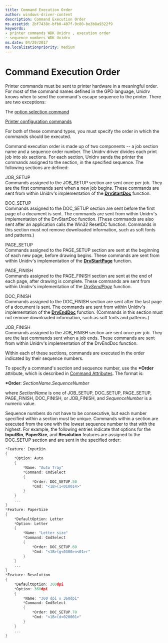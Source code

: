 ```yaml
---
title: Command Execution Order
author: windows-driver-content
description: Command Execution Order
ms.assetid: 2bf7438c-bfb0-407f-9c80-be3b8a9322f9
keywords:
- printer commands WDK Unidrv , execution order
- sequence numbers WDK Unidrv
ms.date: 04/20/2017
ms.localizationpriority: medium
---
```


# Command Execution Order





Printer commands must be sent to printer hardware in a meaningful order. For most of the command names defined in the GPD language, Unidrv knows when to send the command's escape sequence to the printer. There are two exceptions:

The [option selection command](option-selection-command.md)

[Printer configuration commands](printer-configuration-commands.md)

For both of these command types, you must specify the order in which the commands should be executed.

Command execution order is made up of two components -- a job section name and a sequence order number. The Unidrv driver divides each print job into six sections. For each section, Unidrv sends the printer the commands assigned to the section, in the specified sequence. The following sections are defined:

<a href="" id="job-setup"></a>JOB\_SETUP  
Commands assigned to the JOB\_SETUP section are sent once per job. They are the first commands sent when a new job begins. These commands are sent from within Unidrv's implementation of the [**DrvStartDoc**](https://msdn.microsoft.com/library/windows/hardware/ff556296) function.

<a href="" id="doc-setup"></a>DOC\_SETUP  
Commands assigned to the DOC\_SETUP section are sent before the first page of a document is sent. The commands are sent from within Unidrv's implementation of the DrvStartDoc function. (These commands are also sent after an application calls the Win32 ResetDC function. Commands in this section must not remove downloaded information, such as soft fonts and patterns.)

<a href="" id="page-setup"></a>PAGE\_SETUP  
Commands assigned to the PAGE\_SETUP section are sent at the beginning of each new page, before drawing begins. These commands are sent from within Unidrv's implementation of the [**DrvStartPage**](https://msdn.microsoft.com/library/windows/hardware/ff556298) function.

<a href="" id="page-finish"></a>PAGE\_FINISH  
Commands assigned to the PAGE\_FINISH section are sent at the end of each page, after drawing is complete. These commands are sent from within Unidrv's implementation of the [*DrvSendPage*](https://msdn.microsoft.com/library/windows/hardware/ff556281) function.

<a href="" id="doc-finish"></a>DOC\_FINISH  
Commands assigned to the DOC\_FINISH section are sent after the last page of a document is sent. The commands are sent from within Unidrv's implementation of the [**DrvEndDoc**](https://msdn.microsoft.com/library/windows/hardware/ff556215) function. (Commands in this section must not remove downloaded information, such as soft fonts and patterns.)

<a href="" id="job-finish"></a>JOB\_FINISH  
Commands assigned to the JOB\_FINISH section are sent once per job. They are the last commands sent when a job ends. These commands are sent from within Unidrv's implementation of the DrvEndDoc function.

Within each of these sections, commands are executed in the order indicated by their sequence numbers.

To specify a command's section and sequence number, use the **\*Order** attribute, which is described in [Command Attributes](command-attributes.md). The format is:

**\*Order**: *SectionName*.*SequenceNumber*

where *SectionName* is one of JOB\_SETUP, DOC\_SETUP, PAGE\_SETUP, PAGE\_FINISH, DOC\_FINISH, or JOB\_FINISH, and *SequenceNumber* is a numeric value.

Sequence numbers do not have to be consecutive, but each number specified within a section must be unique. Commands within a section are executed from the one with the lowest sequence number to that with the highest. For example, the following entries indicate that options for the **InputBin**, **PaperSize**, and **Resolution** features are assigned to the DOC\_SETUP section and are sent in the specified order:

```cpp
*Feature: InputBin
{
    *Option: Auto
    {
        *Name: "Auto Tray"
        *Command: CmdSelect
        {
            *Order: DOC_SETUP.50
            *Cmd: "<1B>(1<010014>"
        }
    }
    ...
}
*Feature: PaperSize
{
    *DefaultOption: Letter
    *Option: Letter
    {
        *Name: "Letter size"
        *Command: CmdSelect
        {
            *Order: DOC_SETUP.60
            *Cmd: "<1B>(g<0300>n<01>r"
        }
    }
    ...
}
*Feature: Resolution
{
    *DefaultOption: 360dpi
    *Option: 360dpi
    {
        *Name: "360 dpi x 360dpi"
        *Command: CmdSelect
        {
            *Order: DOC_SETUP.70
            *Cmd: "<1B>(d<020001>"
        }
    }
    ...
}
```

 

 




